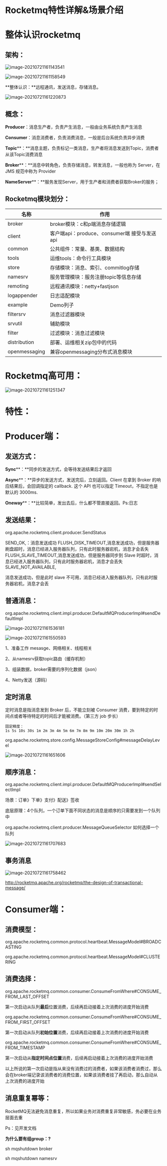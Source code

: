 # Rocketmq特性详解&场景介绍

# 整体认识rocketmq

## 架构：

![image-20210721161143541](https://gitee.com/liufeihua/images/raw/master/images/image-20210721161143541.png)

![image-20210721161158549](https://gitee.com/liufeihua/images/raw/master/images/image-20210721161158549.png)



**整体认识：**远程通讯，发送消息，存储消息。

![image-20210721161220873](https://gitee.com/liufeihua/images/raw/master/images/image-20210721161220873.png)

## 概念：

**Producer**：消息生产者，负责产生消息，一般由业务系统负责产生消息

**Consumer**：消息消费者，负责消费消息，一般是后台系统负责异步消费

**Topic****：**消息主题，负责标记一类消息，生产者将消息发送到Topic，消费者从该Topic消费消息

**Broker****：**消息中转角色，负责存储消息，转发消息，一般也称为 Server，在 JMS 规范中称为 Provider

**NameServer****：**服务发现Server，用于生产者和消费者获取Broker的服务；

## Rocketmq模块划分：

| **名称**      | **作用**                                     |
| ------------- | -------------------------------------------- |
| broker        | broker模块：c和p端消息存储逻辑               |
| client        | 客户端api：produce、consumer端 接受与发送api |
| common        | 公共组件：常量、基类、数据结构               |
| tools         | 运维tools：命令行工具模块                    |
| store         | 存储模块：消息、索引、commitlog存储          |
| namesrv       | 服务管理模块：服务注册topic等信息存储        |
| remoting      | 远程通讯模块：netty+fastjson                 |
| logappender   | 日志适配模块                                 |
| example       | Demo列子                                     |
| filtersrv     | 消息过滤器模块                               |
| srvutil       | 辅助模块                                     |
| filter        | 过滤模块：消息过滤模块                       |
| distribution  | 部署、运维相关zip包中的代码                  |
| openmessaging | 兼容openmessaging分布式消息模块              |

# Rocketmq高可用：

![image-20210721161251347](https://gitee.com/liufeihua/images/raw/master/images/image-20210721161251347.png)

# 特性：

# Producer端：

## 发送方式：

**Sync****：**同步的发送方式，会等待发送结果后才返回

**Async****：**异步的发送方式，发送完后，立刻返回。Client 在拿到 Broker 的响应结果后，会回调指定的 callback. 这个 API 也可以指定 Timeout，不指定也是默认的 3000ms.

**Oneway****：**比较简单，发出去后，什么都不管直接返回。Ps:日志

## 发送结果：

org.apache.rocketmq.client.producer.SendStatus

SEND_OK,：消息发送成功 
 FLUSH_DISK_TIMEOUT,消息发送成功，但是服务器刷盘超时，消息已经进入服务器队列，只有此时服务器宕机，消息才会丢失 
 FLUSH_SLAVE_TIMEOUT,消息发送成功，但是服务器同步到 Slave 时超时，消息已经进入服务器队列，只有此时服务器宕机，消息才会丢失 
 SLAVE_NOT_AVAILABLE,

消息发送成功，但是此时 slave 不可用，消息已经进入服务器队列，只有此时服务器宕机，消息才会丢

 

 

## 普通消息：

org.apache.rocketmq.client.impl.producer.DefaultMQProducerImpl#sendDefaultImpl

![image-20210721161536181](https://gitee.com/liufeihua/images/raw/master/images/image-20210721161536181.png)

 

 

 ![image-20210721161550593](https://gitee.com/liufeihua/images/raw/master/images/image-20210721161550593.png)



1、准备工作 mesasge、网络相关、线程相关

2、从namesrv获取topic路由（缓存机制）

3、组装数据，broker需要的序列化数据（json）

4、Netty发送（源码）

## 定时消息

 定时消息是指消息发到 Broker 后，不能立刻被 Consumer 消费，要到特定的时间点或者等待特定的时间后才能被消费。（第三方 job 步长）

```
固定精度：
1s 5s 10s 30s 1m 2m 3m 4m 5m 6m 7m 8m 9m 10m 20m 30m 1h 2h
```

org.apache.rocketmq.store.config.MessageStoreConfig#messageDelayLevel

![image-20210721161651606](https://gitee.com/liufeihua/images/raw/master/images/image-20210721161651606.png)

## 顺序消息：

org.apache.rocketmq.client.impl.producer.DefaultMQProducerImpl#sendSelectImpl

场景：订单》下单》支付》配送》签收

底层原理：4个队列，一个订单下面不同状态的消息是顺序的只需要发到一个队列中

org.apache.rocketmq.client.producer.MessageQueueSelector 如何选择一个队列

 

![image-20210721161707683](https://gitee.com/liufeihua/images/raw/master/images/image-20210721161707683.png)

## 事务消息

![image-20210721161758462](https://gitee.com/liufeihua/images/raw/master/images/image-20210721161758462.png)

 

 

http://rocketmq.apache.org/rocketmq/the-design-of-transactional-message/

 

# Consumer端：

 

## 消费模型：

org.apache.rocketmq.common.protocol.heartbeat.MessageModel#BROADCASTING

org.apache.rocketmq.common.protocol.heartbeat.MessageModel#CLUSTERING

## 消费选择：

org.apache.rocketmq.common.consumer.ConsumeFromWhere#CONSUME_FROM_LAST_OFFSET

第一次启动从队列**最后**位置消费，后续再启动接着上次消费的进度开始消费 

org.apache.rocketmq.common.consumer.ConsumeFromWhere#CONSUME_FROM_FIRST_OFFSET

第一次启动从队列**初始位置**消费，后续再启动接着上次消费的进度开始消费 

org.apache.rocketmq.common.consumer.ConsumeFromWhere#CONSUME_FROM_TIMESTAMP

第一次启动从**指定时间点位置**消费，后续再启动接着上次消费的进度开始消费 

以上所说的第一次启动是指从来没有消费过的消费者，如果该消费者消费过，那么会在broker端记录该消费者的消费位置，如果该消费者挂了再启动，那么自动从上次消费的进度开始

## 消息重复幂等：

RocketMQ无法避免消息重复，所以如果业务对消费重复非常敏感，务必要在业务层面去重

Ps：见开发文档

 

 

**为什么要有组group：?**

 

 

sh mqshutdown broker

sh mqshutdown namesrv